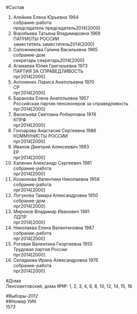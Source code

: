 #Состав  
1. Алейник Елена Юрьевна 1964  
    собрание-работа  
    председатель председатель2014[2000]  
2. Воробьева Татьяна Владимировна 1969  
    ПАТРИОТЫ РОССИИ  
    заместитель заместитель2014[2000]  
3. Сапожникова Галина Васильевна 1965  
    собрание-дом  
    секретарь секретарь2014[2000]  
4. Агамаева Юлия Григорьевна 1973  
    ПАРТИЯ ЗА СПРАВЕДЛИВОСТЬ  
    прг2014[2000]  
5. Антоненко Лариса Анатольевна 1970  
    СР  
    прг2014[2000]  
6. Баранова Елена Анатольевна 1957  
    Российская партия пенсионеров за справедливость  
    прг2014[2000]  
7. Васильева Светлана Робертовна 1976  
    КПРФ  
    прг2014[2000]  
8. Гончарова Анастасия Сергеевна 1986  
    КОММУНИСТЫ РОССИИ  
    прг2014[2000]  
9. Иванов Дмитрий Алексеевич 1983  
    ЕР  
    прг2014[2000]  
10. Калинин Александр Сергеевич 1981  
    собрание-работа  
    прг2014[2000]  
11. Козионова Валентина Николаевна 1958  
    собрание-работа  
    прг2014[2000]  
12. Логунова Тамара Александровна 1950  
    собрание-дом  
    прг2014[2000]  
13. Миронов Владимир Иванович 1981  
    ЛДПР  
    прг2014[2000]  
14. Николаева Елена Валентиновна 1987  
    собрание-работа  
    прг2014[2000]  
15. Роговая Валентина Георгиевна 1955  
    Трудовая партия России  
    прг2014[2000]  
16. Складнова Ирина Александровна 1976  
    собрание-работа  
    прг2014[2000]  
  
#Дома  
Ленсоветовский, дома №№: 1, 2, 3, 4, 6, 8, 10, 12, 14, 15, 16  
  
#Выборы-2012  
##Номер УИК  
1573  
